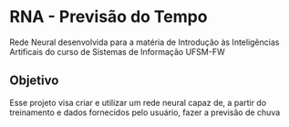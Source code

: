 # RNA - Previsão do Tempo

Rede Neural desenvolvida para a matéria de Introdução às Inteligências Artificais do curso de Sistemas de Informação UFSM-FW

## Objetivo

Esse projeto visa criar e utilizar um rede neural capaz de, a partir do treinamento e dados fornecidos pelo usuário, fazer a previsão de chuva
